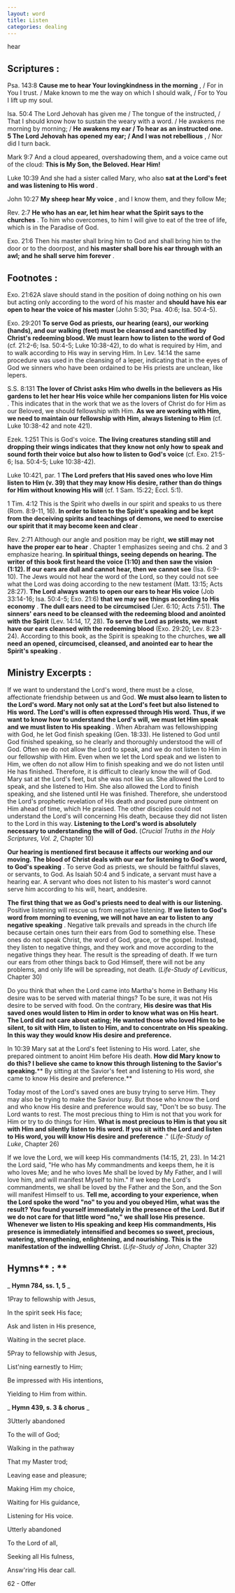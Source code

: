 ```yaml
---
layout: word
title: Listen
categories: dealing
---
```


hear

## Scriptures :

Psa. 143:8 **Cause me to hear Your lovingkindness in the morning** , / For in You I trust. / Make known to me the way on which I should walk, / For to You I lift up my soul.

Isa. 50:4 The Lord Jehovah has given me / The tongue of the instructed, / That I should know how to sustain the weary with a word. / He awakens me morning by morning; / **He awakens my ear / To hear as an instructed one. 5 The Lord Jehovah has opened my ear; / And I was not rebellious** , / Nor did I turn back.

Mark 9:7 And a cloud appeared, overshadowing them, and a voice came out of the cloud: **This is My Son, the Beloved. Hear Him!**

Luke 10:39 And she had a sister called Mary, who also **sat at the Lord's feet and was listening to His word** .

John 10:27 **My sheep hear My voice** , and I know them, and they follow Me;

Rev. 2:7 **He who has an ear, let him hear what the Spirit says to the churches** . To him who overcomes, to him I will give to eat of the tree of life, which is in the Paradise of God.

Exo. 21:6 Then his master shall bring him to God and shall bring him to the door or to the doorpost, and **his master shall bore his ear through with an awl; and he shall serve him forever** .

## Footnotes :

Exo. 21:62A slave should stand in the position of doing nothing on his own but acting only according to the word of his master and **should have his ear open to hear the voice of his master** (John 5:30; Psa. 40:6; Isa. 50:4-5).

Exo. 29:201 **To serve God as priests, our hearing (ears), our working (hands), and our walking (feet) must be cleansed and sanctified by Christ's redeeming blood. We must learn how to listen to the word of God** (cf. 21:2-6; Isa. 50:4-5; Luke 10:38-42), to do what is required by Him, and to walk according to His way in serving Him. In Lev. 14:14 the same procedure was used in the cleansing of a leper, indicating that in the eyes of God we sinners who have been ordained to be His priests are unclean, like lepers.

S.S. 8:131 **The lover of Christ asks Him who dwells in the believers as His gardens to let her hear His voice while her companions listen for His voice** . This indicates that in the work that we as the lovers of Christ do for Him as our Beloved, we should fellowship with Him. **As we are working with Him, we need to maintain our fellowship with Him, always listening to Him** (cf. Luke 10:38-42 and note 421).

Ezek. 1:251 This is God's voice. **The living creatures standing still and dropping their wings indicates that they know not only how to speak and sound forth their voice but also how to listen to God's voice** (cf. Exo. 21:5-6; Isa. 50:4-5; Luke 10:38-42).

Luke 10:421, par. 1 **The Lord prefers that His saved ones who love Him listen to Him (v. 39) that they may know His desire, rather than do things for Him without knowing His will** (cf. 1 Sam. 15:22; Eccl. 5:1).

1 Tim. 4:12 This is the Spirit who dwells in our spirit and speaks to us there (Rom. 8:9-11, 16). **In order to listen to the Spirit's speaking and be kept from the deceiving spirits and teachings of demons, we need to exercise our spirit that it may become keen and clear** .

Rev. 2:71 Although our angle and position may be right, **we still may not have the proper ear to hear** . Chapter 1 emphasizes seeing and chs. 2 and 3 emphasize hearing. **In spiritual things, seeing depends on hearing. The writer of this book first heard the voice (1:10) and then saw the vision (1:12). If our ears are dull and cannot hear, then we cannot see** (Isa. 6:9-10). The Jews would not hear the word of the Lord, so they could not see what the Lord was doing according to the new testament (Matt. 13:15; Acts 28:27). **The Lord always wants to open our ears to hear His voice** (Job 33:14-16; Isa. 50:4-5; Exo. 21:6) **that we may see things according to His economy** . **The dull ears need to be circumcised** (Jer. 6:10; Acts 7:51). **The sinners' ears need to be cleansed with the redeeming blood and anointed with the Spirit** (Lev. 14:14, 17, 28). **To serve the Lord as priests, we must have our ears cleansed with the redeeming blood** (Exo. 29:20; Lev. 8:23-24). According to this book, as the Spirit is speaking to the churches, **we all need an opened, circumcised, cleansed, and anointed ear to hear the Spirit's speaking** .

## Ministry Excerpts :

If we want to understand the Lord's word, there must be a close, affectionate friendship between us and God. **We must also learn to listen to the Lord's word. Mary not only sat at the Lord's feet but also listened to His word. The Lord's will is often expressed through His word. Thus, if we want to know how to understand the Lord's will, we must let Him speak and we must listen to His speaking** . When Abraham was fellowshipping with God, he let God finish speaking (Gen. 18:33). He listened to God until God finished speaking, so he clearly and thoroughly understood the will of God. Often we do not allow the Lord to speak, and we do not listen to Him in our fellowship with Him. Even when we let the Lord speak and we listen to Him, we often do not allow Him to finish speaking and we do not listen until He has finished. Therefore, it is difficult to clearly know the will of God. Mary sat at the Lord's feet, but she was not like us. She allowed the Lord to speak, and she listened to Him. She also allowed the Lord to finish speaking, and she listened until He was finished. Therefore, she understood the Lord's prophetic revelation of His death and poured pure ointment on Him ahead of time, which He praised. The other disciples could not understand the Lord's will concerning His death, because they did not listen to the Lord in this way. **Listening to the Lord's word is absolutely necessary to understanding the will of God.** (_Crucial Truths in the Holy Scriptures, Vol. 2_, Chapter 10)

**Our hearing is mentioned first because it affects our working and our moving. The blood of Christ deals with our ear for listening to God's word, to God's speaking** . To serve God as priests, we should be faithful slaves, or servants, to God. As Isaiah 50:4 and 5 indicate, a servant must have a hearing ear. A servant who does not listen to his master's word cannot serve him according to his will, heart, anddesire.

**The first thing that we as God's priests need to deal with is our listening.** Positive listening will rescue us from negative listening. **If we listen to God's word from morning to evening, we will not have an ear to listen to any negative speaking** . Negative talk prevails and spreads in the church life because certain ones turn their ears from God to something else. These ones do not speak Christ, the word of God, grace, or the gospel. Instead, they listen to negative things, and they work and move according to the negative things they hear. The result is the spreading of death. If we turn our ears from other things back to God Himself, there will not be any problems, and only life will be spreading, not death. (_Life-Study of Leviticus_, Chapter 30)

Do you think that when the Lord came into Martha's home in Bethany His desire was to be served with material things? To be sure, it was not His desire to be served with food. On the contrary, **His desire was that His saved ones would listen to Him in order to know what was on His heart. The Lord did not care about eating; He wanted those who loved Him to be silent, to sit with Him, to listen to Him, and to concentrate on His speaking. In this way they would know His desire and preference.**

In 10:39 Mary sat at the Lord's feet listening to His word. Later, she prepared ointment to anoint Him before His death. **How did Mary know to do this? I believe she came to know this through listening to the Savior's speaking.**** By sitting at the Savior's feet and listening to His word, she came to know His desire and preference.**

Today most of the Lord's saved ones are busy trying to serve Him. They may also be trying to make the Savior busy. But those who know the Lord and who know His desire and preference would say, "Don't be so busy. The Lord wants to rest. The most precious thing to Him is not that you work for Him or try to do things for Him. **What is most precious to Him is that you sit with Him and silently listen to His word. If you sit with the Lord and listen to His word, you will know His desire and preference** ." (_Life-Study of Luke_, Chapter 26)

If we love the Lord, we will keep His commandments (14:15, 21, 23). In 14:21 the Lord said, "He who has My commandments and keeps them, he it is who loves Me; and he who loves Me shall be loved by My Father, and I will love him, and will manifest Myself to him." If we keep the Lord's commandments, we shall be loved by the Father and the Son, and the Son will manifest Himself to us. **Tell me, according to your experience, when the Lord spoke the word "no" to you and you obeyed Him, what was the result? You found yourself immediately in the presence of the Lord. But if we do not care for that little word "no," we shall lose His presence. Whenever we listen to His speaking and keep His commandments, His presence is immediately intensified and becomes so sweet, precious, watering, strengthening, enlightening, and nourishing. This is the manifestation of the indwelling Christ.** (_Life-Study of John_, Chapter 32)

## Hymns** : **

_ **Hymn 784, ss. 1, 5** _

1Pray to fellowship with Jesus,

In the spirit seek His face;

Ask and listen in His presence,

Waiting in the secret place.

5Pray to fellowship with Jesus,

List'ning earnestly to Him;

Be impressed with His intentions,

Yielding to Him from within.

_ **Hymn 439, s. 3 & chorus** _

3Utterly abandoned

To the will of God;

Walking in the pathway

That my Master trod;

Leaving ease and pleasure;

Making Him my choice,

Waiting for His guidance,

Listening for His voice.

Utterly abandoned

To the Lord of all,

Seeking all His fulness,

Answ'ring His dear call.

62 - Offer
